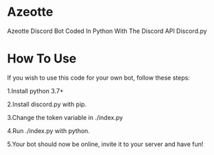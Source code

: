 # Azeotte
Azeotte Discord Bot Coded In Python With The Discord API Discord.py

# How To Use
If you wish to use this code for your own bot, follow these steps:

1.Install python 3.7+

2.Install discord.py with pip.

3.Change the token variable in ./index.py

4.Run ./index.py with python.

5.Your bot should now be online, invite it to your server and have fun!



